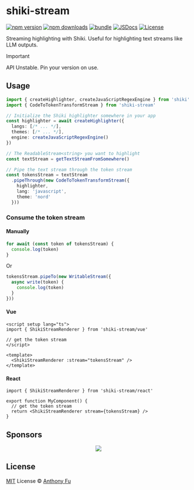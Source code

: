 # shiki-stream

[![npm version][npm-version-src]][npm-version-href]
[![npm downloads][npm-downloads-src]][npm-downloads-href]
[![bundle][bundle-src]][bundle-href]
[![JSDocs][jsdocs-src]][jsdocs-href]
[![License][license-src]][license-href]

Streaming highlighting with Shiki. Useful for highlighting text streams like LLM outputs.

> [!IMPORTANT]
> API Unstable. Pin your version on use.

## Usage

```ts
import { createHighlighter, createJavaScriptRegexEngine } from 'shiki'
import { CodeToTokenTransformStream } from 'shiki-stream'

// Initialize the Shiki highlighter somewhere in your app
const highlighter = await createHighlighter({
  langs: [/* ... */],
  themes: [/* ... */],
  engine: createJavaScriptRegexEngine()
})

// The ReadableStream<string> you want to highlight
const textStream = getTextStreamFromSomewhere()

// Pipe the text stream through the token stream
const tokensStream = textStream
  .pipeThrough(new CodeToTokenTransformStream({
    highlighter,
    lang: 'javascript',
    theme: 'nord'
  }))
```

### Consume the token stream

#### Manually

```ts
for await (const token of tokensStream) {
  console.log(token)
}
```

Or

```ts
tokensStream.pipeTo(new WritableStream({
  async write(token) {
    console.log(token)
  }
}))
```

#### Vue

```vue
<script setup lang="ts">
import { ShikiStreamRenderer } from 'shiki-stream/vue'

// get the token stream
</script>

<template>
  <ShikiStreamRenderer :stream="tokensStream" />
</template>
```

#### React

```tsx
import { ShikiStreamRenderer } from 'shiki-stream/react'

export function MyComponent() {
  // get the token stream
  return <ShikiStreamRenderer stream={tokensStream} />
}
```

## Sponsors

<p align="center">
  <a href="https://cdn.jsdelivr.net/gh/antfu/static/sponsors.svg">
    <img src='https://cdn.jsdelivr.net/gh/antfu/static/sponsors.svg'/>
  </a>
</p>

## License

[MIT](./LICENSE) License © [Anthony Fu](https://github.com/antfu)

<!-- Badges -->

[npm-version-src]: https://img.shields.io/npm/v/shiki-stream?style=flat&colorA=080f12&colorB=1fa669
[npm-version-href]: https://npmjs.com/package/shiki-stream
[npm-downloads-src]: https://img.shields.io/npm/dm/shiki-stream?style=flat&colorA=080f12&colorB=1fa669
[npm-downloads-href]: https://npmjs.com/package/shiki-stream
[bundle-src]: https://img.shields.io/bundlephobia/minzip/shiki-stream?style=flat&colorA=080f12&colorB=1fa669&label=minzip
[bundle-href]: https://bundlephobia.com/result?p=shiki-stream
[license-src]: https://img.shields.io/github/license/antfu/shiki-stream.svg?style=flat&colorA=080f12&colorB=1fa669
[license-href]: https://github.com/antfu/shiki-stream/blob/main/LICENSE
[jsdocs-src]: https://img.shields.io/badge/jsdocs-reference-080f12?style=flat&colorA=080f12&colorB=1fa669
[jsdocs-href]: https://www.jsdocs.io/package/shiki-stream
